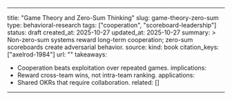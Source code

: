 
---
title: "Game Theory and Zero-Sum Thinking"
slug: game-theory-zero-sum
type: behavioral-research
tags: ["cooperation", "scoreboard-leadership"]
status: draft
created_at: 2025-10-27
updated_at: 2025-10-27
summary: >
  Non-zero-sum systems reward long-term cooperation; zero-sum scoreboards create adversarial behavior.
source:
  kind: book
  citation_keys: ["axelrod-1984"]
  url: ""
takeaways:
  - Cooperation beats exploitation over repeated games.
implications:
  - Reward cross-team wins, not intra-team ranking.
applications:
  - Shared OKRs that require collaboration.
related: []
---
